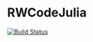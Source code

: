 # RWCodeJulia

[![Build Status](https://github.com/vrg2121/RWCodeJulia.jl/actions/workflows/CI.yml/badge.svg?branch=master)](https://github.com/vrg2121/RWCodeJulia.jl/actions/workflows/CI.yml?query=branch%3Amaster)
